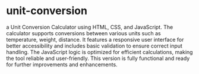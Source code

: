 # unit-conversion
a Unit Conversion Calculator using HTML, CSS, and JavaScript. The calculator supports conversions between various units such as temperature, weight, distance. It features a responsive user interface for better accessibility and includes basic validation to ensure correct input handling. The JavaScript logic is optimized for efficient calculations, making the tool reliable and user-friendly. This version is fully functional and ready for further improvements and enhancements. 
